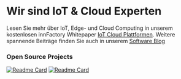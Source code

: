 # Wir sind IoT & Cloud Experten
Lesen Sie mehr über IoT, Edge- und Cloud Computing in unserem kostenlosen innFactory Whitepaper [IoT Cloud Plattformen](https://fog-computing.de). Weitere spannende Beiträge finden Sie auch in unserem [Software Blog](https://innfactory.de/blog)

### Open Source Projects

[![Readme Card](https://github-readme-stats.vercel.app/api/pin/?username=innfactory&repo=react-typesafe-routes&theme=dark&hide_border=true&bg_color=444444)](https://github.com/innFactory/react-typesafe-routes)
[![Readme Card](https://github-readme-stats.vercel.app/api/pin/?username=innfactory&repo=bootstrap-play2&theme=dark&hide_border=true&bg_color=444444)](https://github.com/innFactory/bootstrap-play2)
